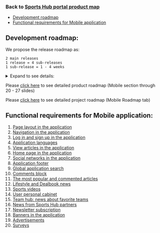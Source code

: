 ### Back to [Sports Hub portal product map](../../)

- [Development roadmap](#development-roadmap)
- [Functional requirements for Mobile application](#functional-requirements-for-mobile-application)

## Development roadmap:

We propose the release roadmap as:

    2 main releases
    1 release = 4 sub-releases
    1 sub-release = 1 - 4 weeks

<details>
  <summary>Expand to see details:</summary>

![Web development roadmap](/sports_hub_portal/web_application_features/images_files/mobile_releases.jpg)

</details>

Please [click here](https://docs.google.com/presentation/d/1a2WLbLiwcDXZJoMR6pjrTWYA0fsODkBm/edit#slide=id.p20) to see detailed product roadmap (Mobile section through 20 - 27 slides)


Please [click here](https://docs.google.com/spreadsheets/d/1FGr5xKmmvYVBvGZDizURiUfLX6oDd3LUTettR0hlZ_k/edit?usp=sharing) to see detailed project roadmap (Mobile Roadmap tab)


## Functional requirements for Mobile application:

1. [Page layout in the application](/sports_hub_portal/mobile_application_features/project_layout/)
2. [Navigation in the application](/sports_hub_portal/mobile_application_features/navigation/)
3. [Log in and sign up in the application](/sports_hub_portal/mobile_application_features/log_in_and_sign_up/)
4. [Application languages](/sports_hub_portal/mobile_application_features/application_languages/)
5. [View articles in the application](/sports_hub_portal/mobile_application_features/articles_view/)
6. [Home page in the application](/sports_hub_portal/mobile_application_features/home_page/)
7. [Social networks in the application](/sports_hub_portal/mobile_application_features/social_networks/)
8. [Application footer](/sports_hub_portal/mobile_application_features/application_footer/)
9. [Global application search](/sports_hub_portal/mobile_application_features/global_application_search/)
10. [Comments block](/sports_hub_portal/mobile_application_features/comments/)
11. [The most popular and commented articles](/sports_hub_portal/mobile_application_features/most_popular_and_commented/)
12. [Lifestyle and Dealbook news](/sports_hub_portal/mobile_application_features/lifestyle_dealbook_news/)
13. [Sports videos](/sports_hub_portal/mobile_application_features/video_page/)
14. [User personal cabinet](/sports_hub_portal/mobile_application_features/user_profile_update/)
15. [Team hub: news about favorite teams](/sports_hub_portal/mobile_application_features/team_hub/)
16. [News from Sports Hub partners](/sports_hub_portal/mobile_application_features/news_partners/)
17. [Newsletter subscription](/sports_hub_portal/mobile_application_features/newsletter_email/)
18. [Banners in the application](/sports_hub_portal/mobile_application_features/banners/)
19. [Advertisements](/sports_hub_portal/mobile_application_features/advertisements/)
20. [Surveys](/sports_hub_portal/mobile_application_features/surveys/)
